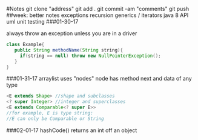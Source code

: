 #Notes
git clone "address"
git add .
git commit -am "comments"
git push
##week:
better notes
exceptions
recursion
generics / iterators
java 8 API
uml
unit testing
###01-30-17

always throw an exception unless you are in a driver
  ```java
  class Example{
     public String methodName(String string){
       if(string == null) throw new NullPointerException();
     }
  }
  ```
###01-31-17
arraylist uses "nodes"
node has method next and data of any type
  ```java
  <E extends Shape> //shape and subclasses
  <? super Integer> //integer and superclasses
  <E extends Comparable<? super E>>
  //for example, E is type string:
  //E can only be Comparable or String
  ```
###02-01-17
hashCode() returns an int off an object
